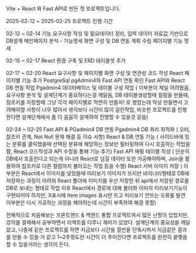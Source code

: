 Vite + React 와 Fast API로 만든 첫 프로젝트입니다.

2025-02-12 ~ 2025-02-25 프로젝트 진행 기간

02-12 ~ 02-14 
기능 요구사항 작성 및 필요데이터 정리, 입력 데이터 자료값 기반으로 DB설계
메인페이지 분석 - 기능명세
화면 구성 및 DB 연동 계획 수립
페이지별 기능 명세


02-15 ~ 02-17
React 환경 구축 및 ERD 테이블셋 추가

02-17 ~ 02-20
React 요구사항 및 페이지별 화면 구성 및 연관성 코드 작성
React 페이지별 기능 추가 
PostgreSql pgAdmin4와 Fast API 연동 확인
Fast API와 React DB 연동 작업
Pgadmin4 데이터베이스 및 테이블 구성 작업 ( 이부분이 제일 어려웠음, 요구사항 분석 및 설계단계가 중요하다는걸 깨달음, DB 테이블생성할때 컬럼을 만들때, 참조키를 지정할때 그냥 각각 페이지별로 막연히 만들자! 로 했었는데 막상 만들면서 고려해야할 사항이 너무 많아서 생각보다 시간이 많이 걸린작업, 비슷한 프로젝트를 진행한다면 설계단계에서 좀 더 꼼꼼히 설계하여 진행할 수 있을것 같음)

02-24 ~ 02-25
Fast API & PGadmin4 DB 연동 
Pgadmin4 DB 쿼리 최적화 ( 오타, 참조키 관계, Not Null 문제 해결 등 이슈 사항)
React & DB 연동 기능 ( 사이드바에 있는 분류를 클릭했을때 선택된 분류에 해당하는 정보만 필터링하여 다시 호출하는 작업을 함, React 코드작성과 API 수정을 통해 기능 추가)
Fast API 매핑 테이블 작성 ( 단순히 DB에서 호출한다고 되는게 아니라 React로 넘길 데이터 또한 가공해야하며, Join을 활용하여 참조키로 다른 컬럼까지 불러오는 작업 등을 수행)
React 서버 이미지 저장 ( 이부분은 React에서 이미지를 넣었을때 미리보기 이미지가 뜨지만 바이너리형태로 DB에 저장하는 과정이 어려워 React 폴더에 이미지를 우선 저장한 뒤 api에서 저장된 경로를 DB로 보내는 형태로 작업 이후 React에서 경로에 대해 불러와 이미지 미리보기기능이 구현되어야 하지만, X표시에 Item images 표시만 뜨고 미리보기 안뜨는 오류를 발견 이부분은 다시 가공하는 과정을 해야하는데 시간이 부족하여 해결 못함)



전체적으로 처음해보는 프론트엔드 & 백엔드 통합 프로젝트여서 많은 난항이 있었지만,
강의를 결제해서 공부하면서 리액트를 다루니 재미가 있었다. 설계단계의 중요성을 깨달았고, 나중에 같은 프로젝트를 하면 지금보다 시간을 절반을 단축시켜서 지금같은 결과를 만들 수 있을 거 같고
1~2주정도만 시간이 더 주어진다면 프로젝트를 완전히 끝맺음 할 수 있을거라는 생각이 든다.
